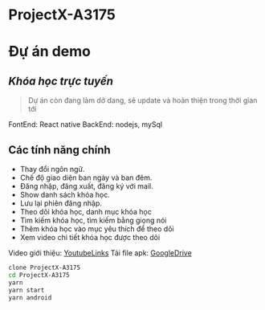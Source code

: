 # ProjectX-A3175
# Đự án demo
## _Khóa học trực tuyến_

>Dự án còn đang làm dở dang, sẽ update và hoàn thiện trong thời gian tới

FontEnd: React native
BackEnd: nodejs, mySql

## Các tính năng chính

- Thay đổi ngôn ngữ.
- Chế độ giao diện ban ngày và ban đêm.
- Đăng nhập, đăng xuất, đăng ký với mail.
- Show danh sách khóa học.
- Lưu lại phiên đăng nhập.
- Theo dõi khóa học, danh mục khóa học
- Tìm kiếm khóa học, tìm kiếm bằng giọng nói
- Thêm khóa học vào mục yêu thích để theo dõi
- Xem video chi tiết khóa học được theo dõi

Video giới thiệu: [YoutubeLinks](https://nodejs.org/)
Tải file apk: [GoogleDrive](https://nodejs.org/)

```sh
clone ProjectX-A3175
cd ProjectX-A3175
yarn
yarn start
yarn android
```

